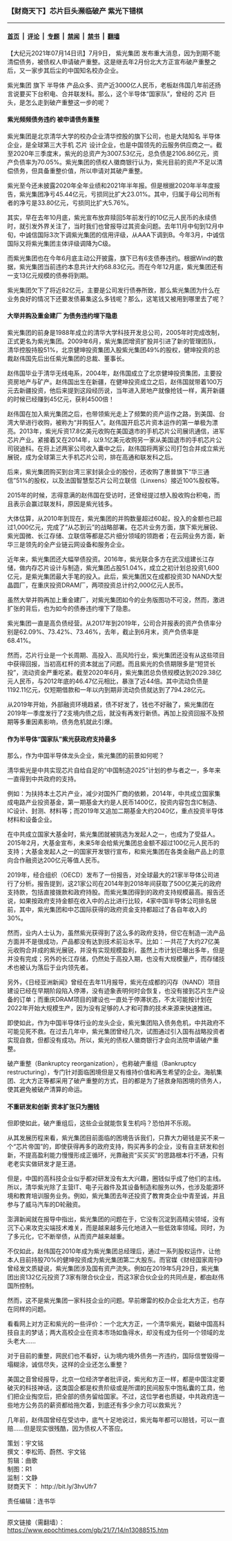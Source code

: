 ### 【财商天下】芯片巨头濒临破产 紫光下错棋

---

#### [首页](../../../..?n13088515) &nbsp;|&nbsp; [评论](../../../../../epoch-comment?n13088515) &nbsp;|&nbsp; [专题](../../../../../epoch-special?n13088515) &nbsp;|&nbsp; [禁闻](../../../../../epoch-news?n13088515) &nbsp;|&nbsp; [禁书](../../../../../books?n13088515) &nbsp;|&nbsp; [翻墙](https://github.com/gfw-breaker/nogfw/blob/master/README.md?n13088515)


<div class="post_content" id="artbody" itemprop="articleBody">
 <!-- article content begin -->
 <p>
  【大纪元2021年07月14日讯】7月9日，
  <ok href="https://www.epochtimes.com/gb/tag/%E7%B4%AB%E5%85%89%E9%9B%86%E5%9B%A2.html">
   紫光集团
  </ok>
  发布重大消息，因为到期不能清偿债务，被债权人申请破产重整。这是继去年2月份北大方正宣布破产重整之后，又一家步其后尘的中国知名校办企业。
 </p>
 <p>
  <ok href="https://www.epochtimes.com/gb/tag/%E7%B4%AB%E5%85%89%E9%9B%86%E5%9B%A2.html">
   紫光集团
  </ok>
  旗下
  <ok href="https://www.epochtimes.com/gb/tag/%E5%8D%8A%E5%AF%BC%E4%BD%93.html">
   半导体
  </ok>
  产品众多、资产近3000亿人民币，老板赵伟国几年前还扬言说要买下台积电、合并联发科。那么，这个半导体“国家队”，曾经的
  <ok href="https://www.epochtimes.com/gb/tag/%E8%8A%AF%E7%89%87.html">
   芯片
  </ok>
  巨头，是怎么走到破产重整这一步的呢？
 </p>
 <p>
 </p>
 <h4>
  紫光频频债务违约 被申请债务重整
 </h4>
 <p>
  紫光集团是北京清华大学的校办企业清华控股的旗下公司，也是大陆知名
  <ok href="https://www.epochtimes.com/gb/tag/%E5%8D%8A%E5%AF%BC%E4%BD%93.html">
   半导体
  </ok>
  企业，是全球第三大手机
  <ok href="https://www.epochtimes.com/gb/tag/%E8%8A%AF%E7%89%87.html">
   芯片
  </ok>
  设计企业，也是中国领先的云服务供应商之一。截至2020年三季度末，紫光的总资产为3007.53亿元，总负债是2106.86亿元，资产负债率为70.05%。紫光集团的债权人徽商银行认为，紫光目前的资产不足以清偿债务，但具备重整价值，所以申请对其破产重整。
 </p>
 <p>
  紫光至今还未披露2020年全年业绩和2021年半年报。但是根据2020年半年度报告，紫光集团净亏45.44亿元，亏损同比扩大23.01%。其中，归属于母公司所有者的净亏是33.80亿元，亏损同比扩大5.76%。
 </p>
 <p>
  其实，早在去年10月底，紫光宣布放弃赎回5年前发行的10亿元人民币的永续债时，就引发外界关注了，当时我们也曾报导过其资金问题。去年11月中旬到12月中旬，中诚信国际3次下调紫光集团的信用评级，从AAA下调到B。今年3月，中诚信国际又将紫光集团主体评级调降为C级。
 </p>
 <p>
  而紫光集团也在今年6月底主动公开披露，旗下已有6支债券违约。根据Wind的数据，紫光集团当前违约本息共计大约68.83亿元。而在今年12月底，紫光集团还有一支13亿元规模的债券将到期。
 </p>
 <p>
  紫光集团欠下了将近82亿元，主要是公司发行债券所致，那么紫光集团为什么在业务良好的情况下还要发债募集这么多钱呢？那么，这笔钱又被用到哪里去了呢？
 </p>
 <h4>
  大举并购及重金建厂 为债务违约埋下隐患
 </h4>
 <p>
  紫光集团的前身是1988年成立的清华大学科技开发总公司，2005年时完成改制，正式更名为紫光集团。2009年6月，紫光集团增资扩股并引进了新的管理团队，清华控股持股51%，北京健坤投资集团入股紫光集团49%的股权，健坤投资的总裁赵伟国先后出任紫光集团的总裁、董事长。
 </p>
 <p>
  赵伟国毕业于清华无线电系，2004年，赵伟国成立了北京健坤投资集团，主要投资房地产与矿产。赵伟国出生在新疆，在健坤投资成立之后，赵伟国就带着100万元去新疆投资，他后来提到这段经历说，当年进入房地产就像抢钱一样，离开新疆的时候已经赚到45亿元，获利4500倍！
 </p>
 <p>
  赵伟国在加入紫光集团之后，也带领紫光走上了频繁的资产运作之路，到美国、台湾大举进行收购，被称为“并购狂人”。赵伟国开启芯片资本运作的第一单极为漂亮。2013年，紫光斥资17.8亿美元收购在美国退市的手机芯片公司展讯通信，进军芯片产业。紧接着又在2014年，以9.1亿美元收购另一家从美国退市的手机芯片公司锐迪科。在将上述两家公司收入囊中之后，赵伟国将两家公司打包合并成立紫光展锐，成为全球第三大手机芯片公司，排在高通和联发科之后。
 </p>
 <p>
  后来，紫光集团购买到台湾三家封装企业的股份，还收购了惠普旗下“华三通信”51%的股权，以及法国智慧型芯片公司立联信（Linxens）接近100%股权等。
 </p>
 <p>
  2015年的时候，志得意满的赵伟国在受访时，还曾经提过想入股收购台积电，而且表示会赢过联发科，原因是紫光钱多。
 </p>
 <p>
  大体估算，从2010年到现在，紫光集团的并购数量超过60起，投入的金额也已超过1,000亿元，完成了“从芯到云”的战略部署。在芯片业务方面，旗下紫光展锐、紫光国微、长江存储、立联信等都是芯片细分领域的领跑者；在云网业务方面，新华三是领先的全产业链云网设备和服务企业。
 </p>
 <p>
  近年来，紫光集团还大幅举债投资。2016年，紫光联合多方在武汉组建长江存储，做内存芯片设计与制造，紫光集团占股51.04%，成立之初计划总投资1,600亿元，是紫光集团最大手笔的投入。此后，紫光集团又在成都投资3D NAND大型晶圆厂，在重庆投资DRAM厂，两项投资总计约2,000亿元人民币。
 </p>
 <p>
  虽然大举并购再加上重金建厂，对紫光集团如今的业务版图功不可没，然而，激进扩张的背后，也为如今的债券违约埋下了隐患。
 </p>
 <p>
  紫光集团一直是高负债经营。从2017年到2019年，公司合并报表的资产负债率分别是62.09%、73.42%、73.46%，去年，截止到6月末，资产负债率是68.41%。
 </p>
 <p>
  然而，芯片行业是一个长周期、高投入、高风险行业，紫光集团还没有从这些项目中获得回报，当初高杠杆的资本就出了问题。而且紫光的负债期限多是“短贷长投”，流动资金严重吃紧。截至2020年6月，紫光集团总负债规模达到2029.38亿元人民币，与2012年底的46.47亿元相比，暴涨了近44倍。其中流动负债是1192.11亿元，仅短期借款和一年以内到期非流动负债就达到了794.28亿元。
 </p>
 <p>
  从2019年开始，外部融资环境趋紧，债不好发了，钱也不好融了，紫光集团在2019年一季度发行了2支境内债之后，就没有再发行新债。再加上投资回报不及预期等多重因素影响，债务危机就此引爆。
 </p>
 <h4>
  作为半导体“国家队”紫光获政府支持最多
 </h4>
 <p>
  那么，作为中国半导体龙头企业，紫光集团的前景如何呢？
 </p>
 <p>
  清华紫光是中共实现芯片自给自足的“中国制造2025”计划的参与者之一，多年来一直得到中共政府的支持。
 </p>
 <p>
  例如：为扶持本土芯片产业，减少对国外厂商的依赖，2014年，中共成立国家集成电路产业投资基金，第一期基金大约是人民币1400亿，投资内容包含IC制造、IC设计、封测、材料等；而2019年又追加二期基金大约2040亿，重点投资半导体材料和设备企业。
 </p>
 <p>
  在中共成立国家大基金时，紫光集团就被挑选为发起人之一，也成为了受益人。2015年2月，大基金宣布，未来5年会给紫光集团总金额不超过100亿元人民币的支持；大基金发起人之一的国家开发银行宣布，和紫光集团在各类金融产品上的意向合作融资达200亿元等值人民币。
 </p>
 <p>
  2019年，经合组织（OECD）发布了一份报告，对全球最大的21家半导体公司进行了分析。报告提到，这21家公司在2014年到2018年间获取了500亿美元的政府支持款，包括直接拨款和政府持股。而紫光集团得到的政府支持规模最高。报告还说，如果按政府支持金额在收入中的占比进行比较，4家中国半导体公司排名居前，其中，紫光集团和中芯国际获得的政府资金支持都超过了各自年收入的30%。
 </p>
 <p>
  然而，业内人士认为，虽然紫光获得到了这么多的政府支持，但它在制造一流产品方面并不是很成功，产品都没有达到技术前沿水平。比如：一共花了大约27亿美元收购合并成的紫光展锐，并没有实现规模盈利，虽然上市计划已曝出多年，但是并没有完成；另外的长江存储，仍然处于高投入期，也没有大规模量产，而存储技术也被认为落后于业内领先者。
 </p>
 <p>
  另外，《日经亚洲新闻》曾经在去年11月报导，紫光在成都的闪存（NAND）项目建设已经在早期阶段陷入停滞，没有迹象表明何时会恢复，也没有接到芯片生产设备的订单；而重庆DRAM项目的建设也一直处于停滞状态，不太可能按计划在2022年开始大规模生产，因为没有足够的人才和可靠的技术来源来快速推进。
 </p>
 <p>
  即使如此，作为中国半导体行业的龙头企业，紫光集团陷入债务危机，中共政府不可能见死不救。在过去几年中，紫光集团曾经几次，试图通过引入国有战略投资者实现自救，但都没有成功。所以，紫光的债权人徽商银行才会向法院申请破产重整。
 </p>
 <p>
  破产重整（Bankruptcy reorganization），也称破产重组（Bankruptcy restructuring），专门针对面临困境但是又有维持价值和再生希望的企业。海航集团、北大方正等都采用了破产重整的方式，目的都是为了拯救身陷困境的债务人，使其避免被破产清算的命运。
 </p>
 <h4>
  不重研发和创新 资本扩张只为圈钱
 </h4>
 <p>
  但即使如此，破产重组后，这些企业就能恢复生机吗？恐怕并不乐观。
 </p>
 <p>
  从其发展历程来看，紫光集团目前面临的困境告诉我们，只靠大力砸钱是买不来一个“芯片帝国”的，即使获得再多的政府支持，购买再多的企业，没有自主研发和创新，不提高盈利能力慢慢形成正循环，光靠融资“买买买”的思路根本行不通，只有老老实实做研发才是王道。
 </p>
 <p>
  但是，中国的高科技企业似乎都对研发没有太大兴趣，圈钱似乎成了他们的主线。所以，清华紫光除了主营IT、电子元器件及其设备制造和服务以外，也涉及能源环境和教育培训服务业务。例如，紫光集团去年还投资了教育类企业中青至诚，并且参与了威马汽车的D轮融资。
 </p>
 <p>
  澎湃新闻就在报导中指出，紫光集团的问题在于，它没有沉淀到高精尖领域，没有沉下心来攻克尖端技术难关，而是越来越多元化地进入一些低效率领域。同时，为了多元化，它不断举债，从而资产越来越重。
 </p>
 <p>
  不仅如此，赵伟国在2010年成为紫光集团总经理后，通过一系列股权运作，让他本人目前持股70%的健坤投资成为紫光集团第二大股东。而官媒《财经国家周刊》曾经发文质疑说，紫光集团涉及国有资产流失。例如在2019年5月29日，紫光集团出资132亿元投资了3家有限合伙企业，而这3家合伙企业的共同点是，都由赵伟国所控制。
 </p>
 <p>
  然而，这不是紫光集团一家科技企业的问题。早前爆雷的校办企业北大方正，也存在同样的问题。
 </p>
 <p>
  看看网上对方正和紫光的一些评价：一个北大方正，一个清华紫光，戳破中国高科技自主的梦话；两大高校企业在资本市场如鱼得水，却没有成为任何一个领域的龙头老大……
 </p>
 <p>
  对于目前的重整，网民们也不看好，认为境内境外债务一齐违约，国际信誉毁得一塌糊涂，诚信尽失，这样的企业还怎么重整？
 </p>
 <p>
  美国之音曾经报导，北京一位经济学者批评说，紫光和方正一样，都是中国注定要破灭的科技神话，这类国企都是权贵阶级或是所谓的民间股东中饱私囊的工具，他们把企业掏空后，把全部的债务留给国家。不过，这位学者也质疑，中共政府连一些地方公务员的薪资都给拖欠着，到底还有多少余力可以救紫光？
 </p>
 <p>
  几年前，赵伟国曾经在受访中，底气十足地说过，紫光每年都可以赔钱，可以一直赔……但是现实很残酷，因为债权人不答应。
 </p>
 <p>
  策划：宇文铭
  <br/>
  撰文：李松筠、蔚然、宇文铭
  <br/>
  剪辑：曲歌
  <br/>
  制图：R1
  <br/>
  监制：文静
  <br/>
  <ok href="https://www.epochtimes.com/gb/tag/%E8%B4%A2%E5%95%86%E5%A4%A9%E4%B8%8B.html">
   财商天下
  </ok>
  ：
  <ok href="http://bit.ly/3hvUfr7">
   http://bit.ly/3hvUfr7
  </ok>
 </p>
 <p>
  责任编辑：连书华
 </p>
 <!-- article content end -->
 <div id="below_article_ad">
 </div>
</div>


---

原文链接（需翻墙）：https://www.epochtimes.com/gb/21/7/14/n13088515.htm
